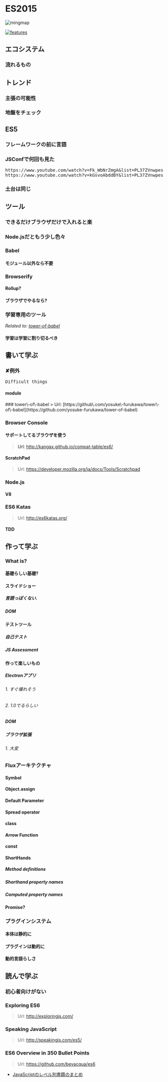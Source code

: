 <!--
Generated by NB Mind Map Plugin (https://github.com/raydac/netbeans-mmd-plugin)
2015-12-13 23:22:47.636
-->
# ES2015
![mingmap](./mindmap.png)

[![features](./features.png)](./features.md)

## エコシステム

### 流れるもの

## トレンド

### 主張の可能性

### 地盤をチェック

## ES5

### フレームワークの前に言語

### JSConfで何回も見た
<pre>https://www.youtube.com/watch?v=Fk_WbNrZmgA&amp;list=PL37ZVnwpeshG7ThPHHHRvPFTeU1_F_tcP&amp;index=11
https://www.youtube.com/watch?v=kGsvoAbddBY&amp;list=PL37ZVnwpeshG7ThPHHHRvPFTeU1_F_tcP&amp;index=14
</pre>

### 土台は同じ

## ツール

### できるだけブラウザだけで入れると楽

### Node\.jsだともう少し色々

### Babel

#### モジュール以外なら不要

### Browserify

#### Rollup?

#### ブラウザでやるなら?

### 学習専用のツール
*Related to: [tower\-of\-babel](#1519BB13A3AA)*  

#### 学習は学習に割り切るべき

## 書いて学ぶ

### ✘例外
<pre>Difficult things</pre>

#### module

<a name="1519BB13A3AA">
### tower\-of\-babel
> Url: [https://github\.com/yosuke\-furukawa/tower\-of\-babel](https://github.com/yosuke-furukawa/tower-of-babel)  

### Browser Console

#### サポートしてるブラウザを使う
> Url: [http://kangax\.github\.io/compat\-table/es6/](http://kangax.github.io/compat-table/es6/)  

#### ScratchPad
> Url: [https://developer\.mozilla\.org/ja/docs/Tools/Scratchpad](https://developer.mozilla.org/ja/docs/Tools/Scratchpad)  

### Node\.js

#### V8

### ES6 Katas
> Url: [http://es6katas\.org/](http://es6katas.org/)  

#### TDD

## 作って学ぶ

### What is?

#### 基礎らしい基礎?

#### スライドショー

##### 言語っぽくない\.

##### DOM

#### テストツール

##### 自己テスト

##### JS Assessment

#### 作って楽しいもの

##### Electronアプリ

###### 1. すぐ壊れそう

###### 2. 1\.0でるらしい

##### DOM

##### ブラウザ拡張

###### 1. 大変

### Fluxアーキテクチャ

#### Symbol

#### Object\.assign

#### Default Parameter

#### Spread operator 

#### class

#### Arrow Function

#### const

#### ShortHands

##### Method definitions

##### Shorthand property names

##### Computed property names

#### Promise?

### プラグインシステム

#### 本体は静的に

#### プラグインは動的に

#### 動的言語らしさ

## 読んで学ぶ

### 初心者向けがない

### Exploring ES6
> Url: [http://exploringjs\.com/](http://exploringjs.com/)  

### Speaking JavaScript
> Url: [http://speakingjs\.com/es5/](http://speakingjs.com/es5/)  

### ES6 Overview in 350 Bullet Points
> Url: [https://github\.com/bevacqua/es6](https://github.com/bevacqua/es6)  


- [JavaScriptのレベル別書籍のまとめ](https://gist.github.com/azu/027859e08e284cb8dfe7 "JavaScriptのレベル別書籍のまとめ")
